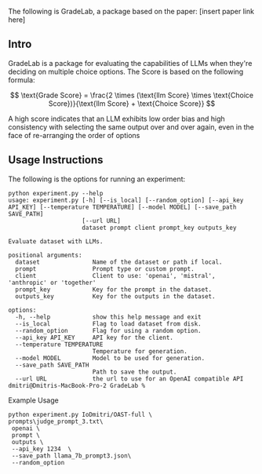 The following is GradeLab, a package based on the paper: [insert paper link here]

## Intro
GradeLab is a package for evaluating the capabilities of LLMs when they're deciding on multiple choice options. The Score is based on the following formula: 

$$
\text{Grade Score} = \frac{2 \times (\text{llm Score} \times \text{Choice Score})}{\text{llm Score} + \text{Choice Score}}
$$


A high score indicates that an LLM exhibits low order bias and high consistency with selecting the same output over and over again, even in the face of re-arranging the order of options

## Usage Instructions
The following is the options for running an experiment: 

```
python experiment.py --help
usage: experiment.py [-h] [--is_local] [--random_option] [--api_key API_KEY] [--temperature TEMPERATURE] [--model MODEL] [--save_path SAVE_PATH]
                     [--url URL]
                     dataset prompt client prompt_key outputs_key

Evaluate dataset with LLMs.

positional arguments:
  dataset               Name of the dataset or path if local.
  prompt                Prompt type or custom prompt.
  client                Client to use: 'openai', 'mistral', 'anthropic' or 'together'
  prompt_key            Key for the prompt in the dataset.
  outputs_key           Key for the outputs in the dataset.

options:
  -h, --help            show this help message and exit
  --is_local            Flag to load dataset from disk.
  --random_option       Flag for using a random option.
  --api_key API_KEY     API key for the client.
  --temperature TEMPERATURE
                        Temperature for generation.
  --model MODEL         Model to be used for generation.
  --save_path SAVE_PATH
                        Path to save the output.
  --url URL             the url to use for an OpenAI compatible API
dmitri@Dmitris-MacBook-Pro-2 GradeLab % 
```

Example Usage
```
python experiment.py IoDmitri/OAST-full \  
prompts\judge_prompt_3.txt\  
 openai \   
 prompt \   
 outputs \    
 --api_key 1234  \  
 --save_path llama_7b_prompt3.json\   
 --random_option
```
